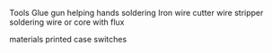 Tools
Glue gun
helping hands
soldering Iron
wire cutter 
wire stripper
soldering wire or core with flux

materials
printed case
switches
